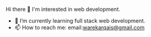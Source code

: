  Hi there 👋
      I'm interested in web development.
- 🌱 I’m currently learning full stack web development.
- 📫 How to reach me: email:warekarqais@gmail.com

